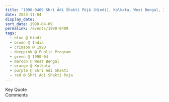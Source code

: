 ```yaml
---
title: "1990-0409 Śhrī Ādi Śhakti Pūjā (Hindi), Kolkata, West Bengal, India"
date: 2023-11-04
display_date: 
sort_date: 1990-04-09
permalink: /events/1990-0409
tags:
  - blue @ Hindi
  - brown @ India
  - crimson @ 1990
  - deeppink @ Public Program
  - green @ 1990-04
  - maroon @ West Bengal
  - orange @ Kolkata
  - purple @ Shri Adi Shakti
  - red @ Shri Adi Shakti Puja
---
```


<wave-list>
  <list-title color="green" width="75">Key Quote</list-title>
  <list-item color="BlanchedAlmond"  width="200"></list-item>
  <list-item color="Lavender"></list-item>
  <list-item color="BlanchedAlmond"></list-item>
</wave-list>

<br>

<wave-list>
  <list-title color="green" width="75">Comments</list-title>
  <list-item color="BlanchedAlmond"  width="200"></list-item>
  <list-item color="Lavender"></list-item>
  <list-item color="BlanchedAlmond"></list-item>
</wave-list>